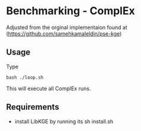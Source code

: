 Benchmarking - ComplEx
===============================================================================
Adjusted from the orginal implementaion found at (https://github.com/samehkamaleldin/pse-kge)

Usage
------
Type

    bash ./loop.sh

This will execute all ComplEx runs.


Requirements
------------
- install LibKGE by running its
    sh install.sh 
